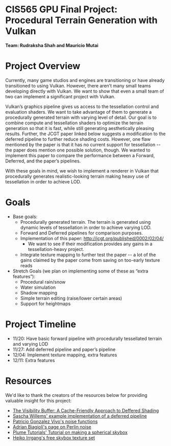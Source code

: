 # CIS565 GPU Final Project: Procedural Terrain Generation with Vulkan

__Team: Rudraksha Shah and Mauricio Mutai__

Project Overview
=================

Currently, many game studios and engines are transitioning or have already transitioned to using Vulkan. However, there aren’t many small teams developing directly with Vulkan. We want to show that even a small team of two can implement a significant project with Vulkan.

Vulkan’s graphics pipeline gives us access to the tessellation control and evaluation shaders. We want to take advantage of them to generate a procedurally generated terrain with varying level of detail. Our goal is to combine compute and tessellation shaders to optimize the terrain generation so that it is fast, while still generating aesthetically pleasing results. Further, the JCGT paper linked below suggests a modification to the deferred pipeline to further reduce shading costs. However, one flaw mentioned by the paper is that it has no current support for tessellation -- the paper does mention one possible solution, though. We wanted to implement this paper to compare the performance between a Forward, Deferred, and the paper’s pipelines.

With these goals in mind, we wish to implement a renderer in Vulkan that procedurally generates realistic-looking terrain making heavy use of tessellation in order to achieve LOD.


Goals
==========

-   Base goals:
    -   Procedurally generated terrain. The terrain is generated using dynamic levels of tessellation in order to achieve varying LOD.
    -   Forward and Deferred pipelines for comparison purposes.
    -   Implementation of this paper: http://jcgt.org/published/0002/02/04/
        -   We want to see if their modification provides any gains in a tessellation-heavy project.
    -   Integrate texture mapping to further test the paper -- a lot of the gains claimed by the paper come from saving on too-early texture reads
-   Stretch Goals (we plan on implementing some of these as “extra features”):
    -   Procedural rain/snow
    -   Water simulation
    -   Shadow mapping
    -   Simple terrain editing (raise/lower certain areas)
    -   Support for heightmaps


Project Timeline
============

-   11/20: Have basic forward pipeline with procedurally tessellated terrain and varying LOD
-   11/27: Add deferred pipeline and paper’s pipeline
-   12/04: Implement texture mapping, extra features
-   12/11: Extra features


Resources
==========

We'd like to thank the creators of the resources below for providing valuable insight for this project:

-   [The Visibility Buffer: A Cache-Friendly Approach to Deffered Shading](http://jcgt.org/published/0002/02/04/)
-   [Sascha Willems' example implementation of a deferred pipeline](https://github.com/SaschaWillems/Vulkan/blob/master/examples/deferred/deferred.cpp)
-   [Patricio Gonzalez Vivo's noise functions](https://gist.github.com/patriciogonzalezvivo/670c22f3966e662d2f83)
-   [Adrian Biagioli's page on Perlin noise](http://flafla2.github.io/2014/08/09/perlinnoise.html)
-   [Plume Tutorials' Tutorial on making a spherical skybox](https://plumetutorials.wordpress.com/2013/10/09/3d-tutorial-making-a-skybox/)
-   [Heiko Irrgang's free skybox texture set](https://93i.de/p/free-skybox-texture-set/)
